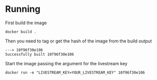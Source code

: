 # Running

First build the image

```
docker build .
```

Then you need to tag or get the hash of the image from the build output

```
---> 10f96f30e106
Successfully built 10f96f30e106
```

Start the image passing the argument for the livestream key

```
docker run -e "LIVESTREAM_KEY=YOUR_LIVESTREAM_KEY" 10f96f30e106
```
